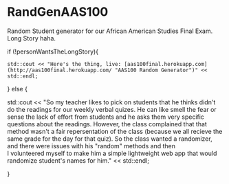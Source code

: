 # RandGenAAS100
Random Student generator for our African American Studies Final Exam. Long Story haha.

if (!personWantsTheLongStory){

    std::cout << "Here's the thing, live: [aas100final.herokuapp.com](http://aas100final.herokuapp.com/ "AAS100 Random Generator")" << std::endl;
    
   } else {
   
   std::cout << "So my teacher likes to pick on students that he thinks didn't do the 
                  readings for our weekly verbal quizes. He can like smell the fear or
                  sense the lack of effort from students and he asks them very specific
                  questions about the readings. However, the class complained that that
                  method wasn't a fair repersentation of the class (because we all 
                  recieve the same grade for the day for that quiz). So the class wanted
                  a randomizer, and there were issues with his "random" methods and then  
                  I volunteered myself to make him a simple lightweight web app that would
                  randomize student's names for him." << std::endl;
   
   }
